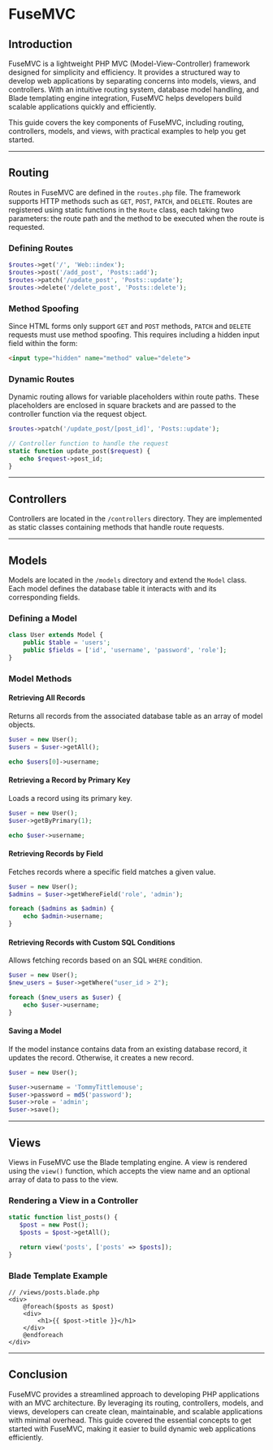 # FuseMVC

## Introduction

FuseMVC is a lightweight PHP MVC (Model-View-Controller) framework designed for simplicity and efficiency. It provides a structured way to develop web applications by separating concerns into models, views, and controllers. With an intuitive routing system, database model handling, and Blade templating engine integration, FuseMVC helps developers build scalable applications quickly and efficiently.

This guide covers the key components of FuseMVC, including routing, controllers, models, and views, with practical examples to help you get started.

---

## Routing

Routes in FuseMVC are defined in the `routes.php` file. The framework supports HTTP methods such as `GET`, `POST`, `PATCH`, and `DELETE`. Routes are registered using static functions in the `Route` class, each taking two parameters: the route path and the method to be executed when the route is requested.

### Defining Routes

```php
$routes->get('/', 'Web::index');
$routes->post('/add_post', 'Posts::add');
$routes->patch('/update_post', 'Posts::update');
$routes->delete('/delete_post', 'Posts::delete');
```

### Method Spoofing

Since HTML forms only support `GET` and `POST` methods, `PATCH` and `DELETE` requests must use method spoofing. This requires including a hidden input field within the form:

```html
<input type="hidden" name="method" value="delete">
```

### Dynamic Routes

Dynamic routing allows for variable placeholders within route paths. These placeholders are enclosed in square brackets and are passed to the controller function via the request object.

```php
$routes->patch('/update_post/[post_id]', 'Posts::update');

// Controller function to handle the request
static function update_post($request) {
   echo $request->post_id;
}
```

---

## Controllers

Controllers are located in the `/controllers` directory. They are implemented as static classes containing methods that handle route requests.

---

## Models

Models are located in the `/models` directory and extend the `Model` class. Each model defines the database table it interacts with and its corresponding fields.

### Defining a Model

```php
class User extends Model {
    public $table = 'users';
    public $fields = ['id', 'username', 'password', 'role'];
}
```

### Model Methods

#### Retrieving All Records
Returns all records from the associated database table as an array of model objects.

```php
$user = new User();
$users = $user->getAll();

echo $users[0]->username;
```

#### Retrieving a Record by Primary Key
Loads a record using its primary key.

```php
$user = new User();
$user->getByPrimary(1);

echo $user->username;
```

#### Retrieving Records by Field
Fetches records where a specific field matches a given value.

```php
$user = new User();
$admins = $user->getWhereField('role', 'admin');

foreach ($admins as $admin) {
    echo $admin->username;
}
```

#### Retrieving Records with Custom SQL Conditions
Allows fetching records based on an SQL `WHERE` condition.

```php
$user = new User();
$new_users = $user->getWhere("user_id > 2");

foreach ($new_users as $user) {
    echo $user->username;
}
```

#### Saving a Model
If the model instance contains data from an existing database record, it updates the record. Otherwise, it creates a new record.

```php
$user = new User();

$user->username = 'TommyTittlemouse';
$user->password = md5('password');
$user->role = 'admin';
$user->save();
```

---

## Views

Views in FuseMVC use the Blade templating engine. A view is rendered using the `view()` function, which accepts the view name and an optional array of data to pass to the view.

### Rendering a View in a Controller

```php
static function list_posts() {
   $post = new Post();
   $posts = $post->getAll();

   return view('posts', ['posts' => $posts]);
}
```

### Blade Template Example

```blade
// /views/posts.blade.php
<div>
    @foreach($posts as $post)
    <div>
        <h1>{{ $post->title }}</h1>
    </div>
    @endforeach
</div>
```

---

## Conclusion

FuseMVC provides a streamlined approach to developing PHP applications with an MVC architecture. By leveraging its routing, controllers, models, and views, developers can create clean, maintainable, and scalable applications with minimal overhead. This guide covered the essential concepts to get started with FuseMVC, making it easier to build dynamic web applications efficiently.
